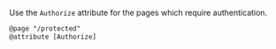 Use the `Authorize` attribute for the pages which require authentication.

```html
@page "/protected"
@attribute [Authorize]

```